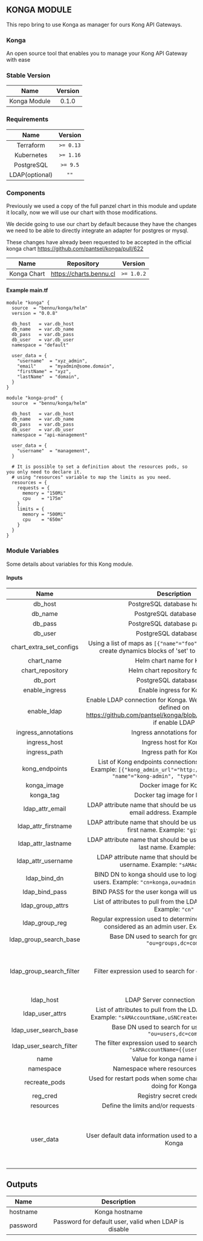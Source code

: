 ## KONGA MODULE
This repo bring to use Konga as manager for ours Kong API Gateways.

### Konga
An open source tool that enables you to manage your Kong API Gateway with ease

### Stable Version
| Name | Version |
|:----:|:-------:|
| Konga Module | 0.1.0 |

### Requirements
| Name | Version |
|:----:|:-------:|
| Terraform | `>= 0.13` |
| Kubernetes | `>= 1.16` |
| PostgreSQL | `>= 9.5` |
| LDAP(optional) | `""` |

### Components
Previously we used a copy of the full panzel chart in this module and update it locally, now we will use our chart with those modifications.

We decide going to use our chart by default because they have the changes we need to be able to directly integrate an adapter for postgres or mysql.

These changes have already been requested to be accepted in the official konga chart https://github.com/pantsel/konga/pull/622

| Name | Repository | Version |
|:----:|:----------:|:-------:|
| Konga Chart | https://charts.bennu.cl | `>= 1.0.2` |


#### Example main.tf
```hcl
module "konga" {
  source  = "bennu/konga/helm"
  version = "0.0.8"

  db_host   = var.db_host
  db_name   = var.db_name
  db_pass   = var.db_pass
  db_user   = var.db_user
  namespace = "default"

  user_data = {
    "username"  = "xyz_admin",
    "email"     = "myadmin@some.domain",
    "firstName" = "xyz",
    "lastName"  = "domain",
  }
}
```
```hcl
module "konga-prod" {
  source  = "bennu/konga/helm"

  db_host   = var.db_host
  db_name   = var.db_name
  db_pass   = var.db_pass
  db_user   = var.db_user
  namespace = "api-management"

  user_data = {
    "username"  = "management",
  }

  # It is possible to set a definition about the resources pods, so you only need to declare it.
  # using "resources" variable to map the limits as you need.
  resources = {
    requests = {
      memory = "150Mi"
      cpu    = "175m"
    }
    limits = {
      memory = "500Mi"
      cpu    = "650m"
    }
  }
}
```

### Module Variables
Some details about variables for this Kong module.

#### Inputs
| Name | Description | Type | Default | Required |
|:----:|:-----------:|:----:|:-------:|:--------:|
| db_host | PostgreSQL database hostname | `string` | n/a | yes |
| db_name | PostgreSQL database name | `string` | n/a | yes |
| db_pass | PostgreSQL database password | `string` | n/a | yes |
| db_user | PostgreSQL database user | `string` | n/a | yes |
| chart_extra_set_configs | Using a list of maps as `[{"name"="foo", "value"="bar"},]` to create dynamics blocks of 'set' to merge with values | `list` | `[]` | no |
| chart_name | Helm chart name for Konga | `string` | `"konga"` | no |
| chart_repository | Helm chart repository for Konga | `string` | `"https://charts.bennu.cl"` | no |
| db_port | PostgreSQL database port | `string` | `"5432"` | no |
| enable_ingress | Enable ingress for Konga | `bool` | `false` | no |
| enable_ldap | Enable LDAP connection for Konga. We can use configuration defined on https://github.com/pantsel/konga/blob/master/docs/LDAP.md if enable LDAP | `bool` | `false` | no |
| ingress_annotations | Ingress annotations for Konga | `map` | `{}` | no |
| ingress_host | Ingress host for Konga | `string` | `"konga.local"` | no |
| ingress_path | Ingress path for Konga | `string` | `"/"` | no |
| kong_endpoints | List of Kong endpoints connections used in Konga UI, Example: `[{"kong_admin_url"="http://admin.local:8001", "name"="kong-admin", "type"="default"},]` | `list` | `[]` | no |
| konga_image | Docker image for Konga | `string` | `"pantsel/konga"` | no |
| konga_tag | Docker tag image for Konga | `string` | `"0.14.9"` | no |
| ldap_attr_email | LDAP attribute name that should be used as the konga user's email address. Example: `"mail"` | `string` | `null` | no |
| ldap_attr_firstname | LDAP attribute name that should be used as the konga user's first name. Example: `"givenName"` | `string` | `null` | no |
| ldap_attr_lastname | LDAP attribute name that should be used as the konga user's last name. Example: `"sn"` | `string` | `null` | no |
| ldap_attr_username | LDAP attribute name that should be used as the konga username. Example: `"sAMAccountName"` | `string` | `null` | no |
| ldap_bind_dn | BIND DN to konga should use to login to LDAP to search users. Example: `"cn=konga,ou=admin,dc=example,dc=com"` | `string` | `"dc=example,dc=com"` | no |
| ldap_bind_pass | BIND PASS for the user konga will use to search for users | `string` | `"secret"` | no |
| ldap_group_attrs | List of attributes to pull from the LDAP server for groups. Example: `"cn"` | `string` | `null` | no |
| ldap_group_reg | Regular expression used to determine if a group should be considered as an admin user. Example: `"^(admin|konga)$ "` | `string` | `null` | no |
| ldap_group_search_base | Base DN used to search for groups. Example: `"ou=groups,dc=com"` | `string` | `null` | no |
| ldap_group_search_filter | Filter expression used to search for groups. Example: `"(|(memberUid={{uid}})(memberUid={{uidNumber}})(sAMAccountName={{uid}}))"` | `string` | `null` | no |
| ldap_host | LDAP Server connection as ldap:// | `string` | `"ldap://localhost:389"` | no |
| ldap_user_attrs | List of attributes to pull from the LDAP server for users. Example: `"sAMAccountName,uSNCreated,givenName,sn,mail"` | `string` | `null` | no |
| ldap_user_search_base | Base DN used to search for users. Example: `"ou=users,dc=com"` | `string` | `null` | no |
| ldap_user_search_filter | The filter expression used to search for users. Example: `"sAMAccountName={{username}}"` | `string` | `null` | no |
| name | Value for konga name in pods | `string` | `""` | no |
| namespace | Namespace where resources are deployed | `string` | `"default"` | no |
| recreate_pods | Used for restart pods when some changes in configmap are doing for Konga | `bool` | `true` | no |
| reg_cred | Registry secret credential | `list` | `[]` | no |
| resources | Define the limits and/or requests on pod resources | `map` | `{}` | no |
| user_data | User default data information used to autoconfigure when run Konga | `map` | <pre>{<br>  "email": "devops@mail.com",<br>  "firstName": "Admin",<br>  "lastName": "Konga",<br>  "username": "devops"<br>}</pre> | no |

## Outputs
| Name | Description |
|:----:|:-----------:|
| hostname | Konga hostname |
| password | Password for default user, valid when LDAP is disable |
